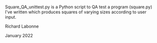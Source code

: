Square_QA_unittest.py is a Python script to QA test a program (square.py) I've written which produces squares of varying sizes according to user input.

Richard Labonne

January 2022
